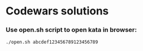 # Codewars solutions

### Use open.sh script to open kata in browser:
```bash
./open.sh abcdef123456789123456789
```
